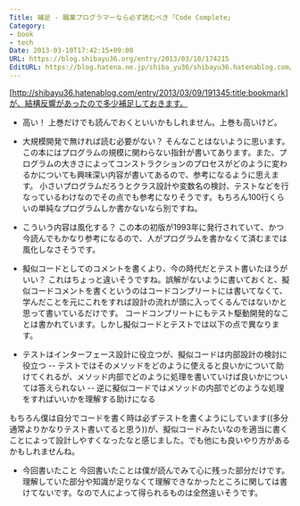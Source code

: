```yaml
---
Title: 補足 - 職業プログラマーなら必ず読むべき「Code Complete」
Category:
- book
- tech
Date: 2013-03-10T17:42:15+09:00
URL: https://blog.shibayu36.org/entry/2013/03/10/174215
EditURL: https://blog.hatena.ne.jp/shiba_yu36/shibayu36.hatenablog.com/atom/entry/13425511277527207414
---
```


[http://shibayu36.hatenablog.com/entry/2013/03/09/191345:title:bookmark]が、結構反響があったので多少補足しておきます。


* 高い！
上巻だけでも読んでおくといいかもしれません。上巻も高いけど。


* 大規模開発で無ければ読む必要がない？
そんなことはないように思います。この本にはプログラムの規模に関わらない指針が書いてあります。また、プログラムの大きさによってコンストラクションのプロセスがどのように変わるかについても興味深い内容が書いてあるので、参考になるように思えます。
小さいプログラムだろうとクラス設計や変数名の検討、テストなどを行なっているわけなのでその点でも参考になりそうです。もちろん100行くらいの単純なプログラムしか書かないなら別ですね。


* こういう内容は風化する？
この本の初版が1993年に発行されていて、かつ今読んでもかなり参考になるので、人がプログラムを書かなくて済むまでは風化しなさそうです。


* 擬似コードとしてのコメントを書くより、今の時代だとテスト書いたほうがいい？
これはちょっと違いそうですね。誤解がないように書いておくと、擬似コードコメントを書くというのはコードコンプリートには書いてなくて、学んだことを元にこれをすれば設計の流れが頭に入ってくるんではないかと思って書いているだけです。
コードコンプリートにもテスト駆動開発的なことは書かれています。しかし擬似コードとテストでは以下の点で異なります。
- テストはインターフェース設計に役立つが、擬似コードは内部設計の検討に役立つ
-- テストではそのメソッドをどのように使えると良いかについて助けてくれるが、メソッド内部でどのように処理を書いていけば良いかについては答えられない
-- 逆に擬似コードではメソッドの内部でどのような処理をすればいいかを理解する助けになる

もちろん僕は自分でコードを書く時は必ずテストを書くようにしています((多分通常よりかなりテスト書いてると思う))が、擬似コードみたいなのを適当に書くことによって設計しやすくなったなと感じました。でも他にも良いやり方があるかもしれませんね。


* 今回書いたこと
今回書いたことは僕が読んでみて心に残った部分だけです。理解していた部分や知識が足りなくて理解できなかったところに関しては書けてないです。なので人によって得られるものは全然違いそうです。
